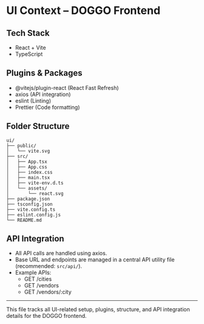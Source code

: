 # UI Context – DOGGO Frontend

## Tech Stack
- React + Vite
- TypeScript

## Plugins & Packages
- @vitejs/plugin-react (React Fast Refresh)
- axios (API integration)
- eslint (Linting)
- Prettier (Code formatting)

## Folder Structure
```
ui/
├── public/
│   └── vite.svg
├── src/
│   ├── App.tsx
│   ├── App.css
│   ├── index.css
│   ├── main.tsx
│   ├── vite-env.d.ts
│   └── assets/
│       └── react.svg
├── package.json
├── tsconfig.json
├── vite.config.ts
├── eslint.config.js
└── README.md
```

## API Integration
- All API calls are handled using axios.
- Base URL and endpoints are managed in a central API utility file (recommended: `src/api/`).
- Example APIs:
  - GET /cities
  - GET /vendors
  - GET /vendors/:city

---
This file tracks all UI-related setup, plugins, structure, and API integration details for the DOGGO frontend.
